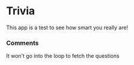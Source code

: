 # Trivia

This app is a test to see how smart you really are! 

### Comments
It won't go into the loop to fetch the questions
